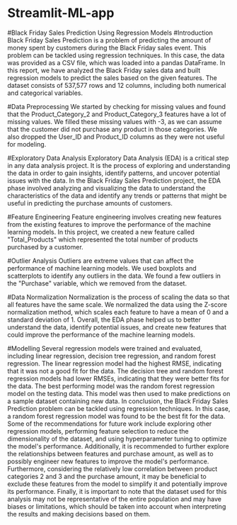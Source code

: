# Streamlit-ML-app

#Black Friday Sales Prediction Using Regression Models
#Introduction
Black Friday Sales Prediction is a problem of predicting the amount of money spent by customers during the Black Friday sales event. This problem can be tackled using regression techniques. In this case, the data was provided as a CSV file, which was loaded into a pandas DataFrame.
In this report, we have analyzed the Black Friday sales data and built regression models to predict the sales based on the given features. The dataset consists of 537,577 rows and 12 columns, including both numerical and categorical variables.

#Data Preprocessing
We started by checking for missing values and found that the Product_Category_2 and Product_Category_3 features have a lot of missing values. We filled these missing values with -3, as we can assume that the customer did not purchase any product in those categories. We also dropped the User_ID and Product_ID columns as they were not useful for modeling.

#Exploratory Data Analysis
Exploratory Data Analysis (EDA) is a critical step in any data analysis project. It is the process of exploring and understanding the data in order to gain insights, identify patterns, and uncover potential issues with the data.
In the Black Friday Sales Prediction project, the EDA phase involved analyzing and visualizing the data to understand the characteristics of the data and identify any trends or patterns that might be useful in predicting the purchase amounts of customers.

#Feature Engineering
Feature engineering involves creating new features from the existing features to improve the performance of the machine learning models. In this project, we created a new feature called "Total_Products" which represented the total number of products purchased by a customer.

#Outlier Analysis
Outliers are extreme values that can affect the performance of machine learning models. We used boxplots and scatterplots to identify any outliers in the data. We found a few outliers in the "Purchase" variable, which we removed from the dataset.

#Data Normalization
Normalization is the process of scaling the data so that all features have the same scale. We normalized the data using the Z-score normalization method, which scales each feature to have a mean of 0 and a standard deviation of 1. Overall, the EDA phase helped us to better understand the data, identify potential issues, and create new features that could improve the performance of the machine learning models.

#Modelling
Several regression models were trained and evaluated, including linear regression, decision tree regression, and random forest regression. The linear regression model had the highest RMSE, indicating that it was not a good fit for the data. The decision tree and random forest regression models had lower RMSEs, indicating that they were better fits for the data.
The best performing model was the random forest regression model on the testing data. This model was then used to make predictions on a sample dataset containing new data.
In conclusion, the Black Friday Sales Prediction problem can be tackled using regression techniques. In this case, a random forest regression model was found to be the best fit for the data. Some of the recommendations for future work include exploring other regression models, performing feature selection to reduce the dimensionality of the dataset, and using hyperparameter tuning to optimize the model's performance.
Additionally, it is recommended to further explore the relationships between features and purchase amount, as well as to possibly engineer new features to improve the model's performance. Furthermore, considering the relatively low correlation between product categories 2 and 3 and the purchase amount, it may be beneficial to exclude these features from the model to simplify it and potentially improve its performance.
Finally, it is important to note that the dataset used for this analysis may not be representative of the entire population and may have biases or limitations, which should be taken into account when interpreting the results and making decisions based on them.
